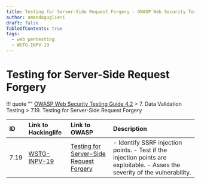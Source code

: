 ```yaml
---
title: Testing for Server-Side Request Forgery - OWASP Web Security Testing Guide 
author: amandaguglieri
draft: false
TableOfContents: true
tags:
  - web pentesting
  - WSTG-INPV-19
---
```




# Testing for Server-Side Request Forgery

!!! quote ""
	[OWASP Web Security Testing Guide 4.2](index.md) > 7. Data Validation Testing > 7.19. Testing for Server-Side Request Forgery

|ID|Link to Hackinglife|Link to OWASP|Description|
|:---|:---|:---|:---|
|7.19|[WSTG-INPV-19](WSTG-INPV-19.md)|[Testing for Server-Side Request Forgery](https://owasp.org/www-project-web-security-testing-guide/latest/4-Web_Application_Security_Testing/07-Input_Validation_Testing/19-Testing_for_Server-Side_Request_Forgery)|- Identify SSRF injection points.  - Test if the injection points are exploitable.  - Asses the severity of the vulnerability.|

